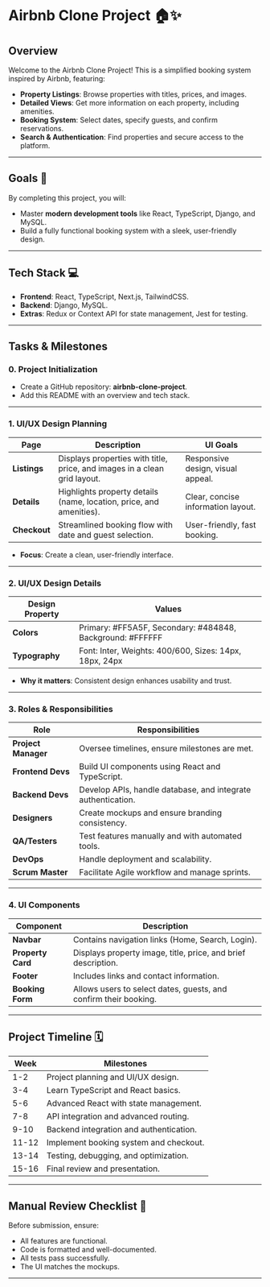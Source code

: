 # Airbnb Clone Project 🏠✨

## Overview
Welcome to the Airbnb Clone Project! This is a simplified booking system inspired by Airbnb, featuring:
- **Property Listings**: Browse properties with titles, prices, and images.
- **Detailed Views**: Get more information on each property, including amenities.
- **Booking System**: Select dates, specify guests, and confirm reservations.
- **Search & Authentication**: Find properties and secure access to the platform.

---

## Goals 🎯
By completing this project, you will:
- Master **modern development tools** like React, TypeScript, Django, and MySQL.
- Build a fully functional booking system with a sleek, user-friendly design.

---

## Tech Stack 💻
- **Frontend**: React, TypeScript, Next.js, TailwindCSS.
- **Backend**: Django, MySQL.
- **Extras**: Redux or Context API for state management, Jest for testing.

---

## Tasks & Milestones

### 0. Project Initialization
- Create a GitHub repository: **airbnb-clone-project**.
- Add this README with an overview and tech stack.

---

### 1. UI/UX Design Planning
| **Page**     | **Description**                                                              | **UI Goals**                    |
|--------------|------------------------------------------------------------------------------|---------------------------------|
| **Listings** | Displays properties with title, price, and images in a clean grid layout.    | Responsive design, visual appeal. |
| **Details**  | Highlights property details (name, location, price, and amenities).          | Clear, concise information layout. |
| **Checkout** | Streamlined booking flow with date and guest selection.                      | User-friendly, fast booking.   |

- **Focus**: Create a clean, user-friendly interface.

---

### 2. UI/UX Design Details
| **Design Property** | **Values**                                                              |
|---------------------|-------------------------------------------------------------------------|
| **Colors**          | Primary: #FF5A5F, Secondary: #484848, Background: #FFFFFF              |
| **Typography**      | Font: Inter, Weights: 400/600, Sizes: 14px, 18px, 24px                 |

- **Why it matters**: Consistent design enhances usability and trust.

---

### 3. Roles & Responsibilities
| **Role**           | **Responsibilities**                                                   |
|--------------------|-------------------------------------------------------------------------|
| **Project Manager** | Oversee timelines, ensure milestones are met.                          |
| **Frontend Devs**   | Build UI components using React and TypeScript.                        |
| **Backend Devs**    | Develop APIs, handle database, and integrate authentication.           |
| **Designers**       | Create mockups and ensure branding consistency.                        |
| **QA/Testers**      | Test features manually and with automated tools.                      |
| **DevOps**          | Handle deployment and scalability.                                    |
| **Scrum Master**    | Facilitate Agile workflow and manage sprints.                         |

---

### 4. UI Components
| **Component**    | **Description**                                                         |
|------------------|-------------------------------------------------------------------------|
| **Navbar**       | Contains navigation links (Home, Search, Login).                       |
| **Property Card**| Displays property image, title, price, and brief description.          |
| **Footer**       | Includes links and contact information.                                |
| **Booking Form** | Allows users to select dates, guests, and confirm their booking.       |

---

## Project Timeline 🗓️
| **Week** | **Milestones**                              |
|----------|---------------------------------------------|
| 1-2      | Project planning and UI/UX design.          |
| 3-4      | Learn TypeScript and React basics.          |
| 5-6      | Advanced React with state management.       |
| 7-8      | API integration and advanced routing.       |
| 9-10     | Backend integration and authentication.     |
| 11-12    | Implement booking system and checkout.      |
| 13-14    | Testing, debugging, and optimization.       |
| 15-16    | Final review and presentation.              |

---

## Manual Review Checklist 📝
Before submission, ensure:
- All features are functional.
- Code is formatted and well-documented.
- All tests pass successfully.
- The UI matches the mockups.

---
